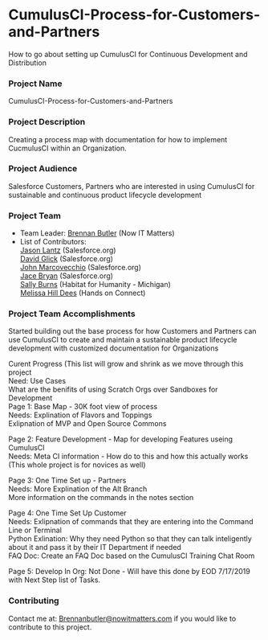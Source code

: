 # CumulusCI-Process-for-Customers-and-Partners
How to go about setting up CumulusCI for Continuous Development and Distribution

### Project Name
CumulusCI-Process-for-Customers-and-Partners

### Project Description
Creating a process map with documentation for how to implement CucmulusCI within an Organization.

### Project Audience
Salesforce Customers, Partners who are interested in using CumulusCI for sustainable and continuous product lifecycle development

### Project Team

* Team Leader:
      [Brennan Butler](https://github.com/brennanbutlerRAD) (Now IT Matters)
* List of Contributors: <br>
[Jason Lantz](https://github.com/jlantz) (Salesforce.org)<br>
[David Glick](https://github.com/davisagli)
(Salesforce.org)<br>
[John Marcovecchio](https://github.com/johnmarco) (Salesforce.org)<br>
[Jace Bryan](https://github.com/jacebryan) (Salesforce.org)<br>
[Sally Burns](https://github.com/sallyb) (Habitat for Humanity - Michigan)<br>
[Melissa Hill Dees](https://github.com/melissahilldees) (Hands on Connect)

### Project Team Accomplishments
Started building out the base process for how Customers and Partners can use CumulusCI to create and maintain a sustainable product lifecycle development with customized documentation for Organizations 

Curent Progress (This list will grow and shrink as we move through this project<br>
Need: Use Cases<br>
      What are the benifits of using Scratch Orgs over Sandboxes for Development<br>
Page 1: Base Map - 30K foot view of process<br>
      Needs: Explination of Flavors and Toppings<br>
             Exlipnation of MVP and Open Source Commons<br>
      
Page 2: Feature Development - Map for developing Features useing CumulusCI<br>
      Needs: Meta CI information - How do to this and how this actually works (This whole project is for novices as well)<br>

Page 3: One Time Set up - Partners<br>
      Needs: More Explination of the Alt Branch<br>
             More information on the commands in the notes section<br>
             
Page 4: One Time Set Up Customer<br>
      Needs: Exlipnation of commands that they are entering into the Command Line or Terminal<br>
             Python Exlination: Why they need Python so that they can talk inteligently about it and pass it by their IT Department if                      needed<br>
             FAQ Doc: Create an FAQ Doc based on the CumulusCI Training Chat Room<br>
             
Page 5: Develop In Org: Not Done - Will have this done by EOD 7/17/2019 with Next Step list of Tasks.<br>
             
      


### Contributing
Contact me at: Brennanbutler@nowitmatters.com if you would like to contribute to this project. 
